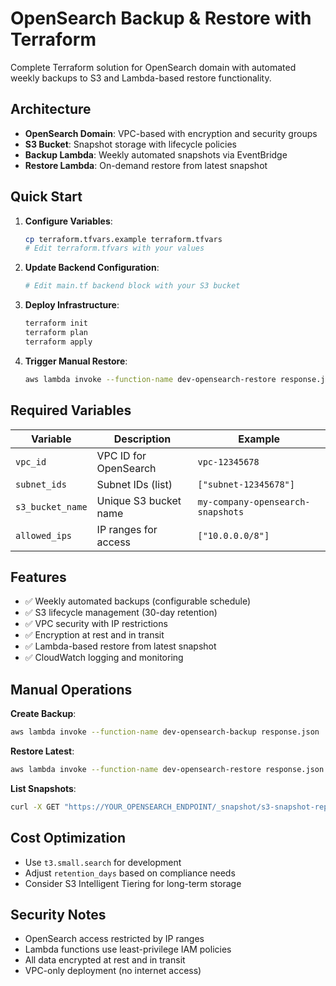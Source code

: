 # OpenSearch Backup & Restore with Terraform

Complete Terraform solution for OpenSearch domain with automated weekly backups to S3 and Lambda-based restore functionality.

## Architecture

- **OpenSearch Domain**: VPC-based with encryption and security groups
- **S3 Bucket**: Snapshot storage with lifecycle policies
- **Backup Lambda**: Weekly automated snapshots via EventBridge
- **Restore Lambda**: On-demand restore from latest snapshot

## Quick Start

1. **Configure Variables**:
   ```bash
   cp terraform.tfvars.example terraform.tfvars
   # Edit terraform.tfvars with your values
   ```

2. **Update Backend Configuration**:
   ```bash
   # Edit main.tf backend block with your S3 bucket
   ```

3. **Deploy Infrastructure**:
   ```bash
   terraform init
   terraform plan
   terraform apply
   ```

4. **Trigger Manual Restore**:
   ```bash
   aws lambda invoke --function-name dev-opensearch-restore response.json
   ```

## Required Variables

| Variable | Description | Example |
|----------|-------------|---------|
| `vpc_id` | VPC ID for OpenSearch | `vpc-12345678` |
| `subnet_ids` | Subnet IDs (list) | `["subnet-12345678"]` |
| `s3_bucket_name` | Unique S3 bucket name | `my-company-opensearch-snapshots` |
| `allowed_ips` | IP ranges for access | `["10.0.0.0/8"]` |

## Features

- ✅ Weekly automated backups (configurable schedule)
- ✅ S3 lifecycle management (30-day retention)
- ✅ VPC security with IP restrictions
- ✅ Encryption at rest and in transit
- ✅ Lambda-based restore from latest snapshot
- ✅ CloudWatch logging and monitoring

## Manual Operations

**Create Backup**:
```bash
aws lambda invoke --function-name dev-opensearch-backup response.json
```

**Restore Latest**:
```bash
aws lambda invoke --function-name dev-opensearch-restore response.json
```

**List Snapshots**:
```bash
curl -X GET "https://YOUR_OPENSEARCH_ENDPOINT/_snapshot/s3-snapshot-repo/_all"
```

## Cost Optimization

- Use `t3.small.search` for development
- Adjust `retention_days` based on compliance needs
- Consider S3 Intelligent Tiering for long-term storage

## Security Notes

- OpenSearch access restricted by IP ranges
- Lambda functions use least-privilege IAM policies
- All data encrypted at rest and in transit
- VPC-only deployment (no internet access)
